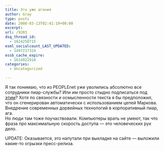```yaml
---
title: Это уже агония
author: Gray
type: posts
date: 2008-03-13T02:41:19+00:00
excerpt:
url: /9203
dsq_thread_id:
  - 1824250715
esml_socialcount_LAST_UPDATED:
  - 1497217324
essb_cache_expire:
  - 1614922918
categories:
  - Uncategorized

---
```








Я так понимаю, что из PEOPLEnet уже уволились абсолютно все сотрудники пиар-службы? Или им просто стыдно подписаться под <a href="http://people.net.ua/press/release/?id=307" target="_blank">этим</a>? Хотя по связности и осмысленности текста я бы предположил, что он сгенерирован автоматически с использованием цепей Маркова. Внедрение современных дорвейных технологий в корпоративный пиар, ага.  
Но люди там тоже поучаствовали. Компьютеры врать не умеют, так что фраза про максимальную скорость доступа &#8212; это человеческих рук дело. 

UPDATE: Оказывается, это напутали при выкладке на сайте &#8212; выложили какие-то огрызки пресс-релиза.